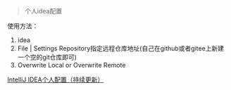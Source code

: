 > 个人idea配置

使用方法： 
1. idea 
2. File | Settings Repository指定远程仓库地址(自己在github或者gitee上新建一个空的git仓库即可)
3. Overwrite Local or Overwrite Remote

[IntelliJ IDEA个人配置（持续更新）](https://www.jianshu.com/p/d9d7a14927ea)